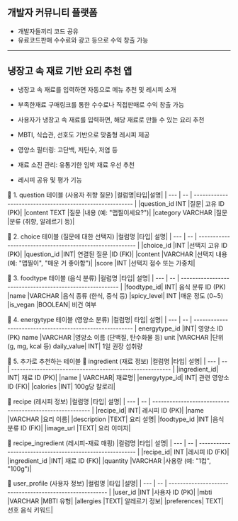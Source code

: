 ## 개발자 커뮤니티 플랫폼
 - 개발자들끼리 코드 공유
 - 유료코드판매 수수료와 광고 등으로 수익 창출 가능
---
 
 ## 냉장고 속 재료 기반 요리 추천 앱
  - 냉장고 속 재료를 입력하면 자동으로 메뉴 추천 및 레시피 소개
  - 부족한재료 구매링크를 통한 수수료나 직접판매로 수익 창출 가능


- 사용자가 냉장고 속 재료를 입력하면, 해당 재료로 만들 수 있는 요리 추천

- MBTI, 식습관, 선호도 기반으로 맞춤형 레시피 제공

- 영양소 필터링: 고단백, 저탄수, 저염 등

- 재료 소진 관리: 유통기한 임박 재료 우선 추천

- 레시피 공유 및 평가 기능

📌 1. question 테이블 (사용자 취향 질문)
|컬럼명|타입|설명|
| --- | -- | -------------------------------------------------------- |
|question_id INT	|질문| 고유 ID (PK)|
|content	TEXT	|질문 |내용 (예: "맵찔이세요?")|
|category	VARCHAR	|질문 |분류 (취향, 알레르기 등)|


📌 2. choice 테이블 (질문에 대한 선택지)
|컬럼명	|타입|	설명|
| --- | -- | -------------------------------------------------------- |
|choice_id	|INT	|선택지 고유 ID (PK)|
|question_id	|INT|	연결된 질문 |ID (FK)|
|content	|VARCHAR	|선택지 내용 (예: "맵찔이", "매운 거 좋아함")|
|score	|INT	|선택지 점수 또는 가중치|


📌 3. foodtype 테이블 (음식 분류)
|컬럼명	|타입|	설명|
| --- | -- | -------------------------------------------------------- |
|foodtype_id|	INT|	음식 분류 ID (PK)
|name	|VARCHAR	|음식 종류 (한식, 중식 등)
|spicy_level|	INT	|매운 정도 (0~5)
|is_vegan	|BOOLEAN|	비건 여부


📌 4. energytype 테이블 (영양소 분류)
|컬럼명|	타입|	설명|
| --- | -- | -------------------------------------------------------- |
energytype_id	|INT|	영양소 ID (PK)
name	|VARCHAR	|영양소 이름 (단백질, 탄수화물 등)
unit	|VARCHAR	|단위 (g, mg, kcal 등)
daily_value|	INT|	1일 권장 섭취량


📌 5. 추가로 추천하는 테이블
🥬 ingredient (재료 정보)
|컬럼명	|타입|	  설명|
| --- | -- | -------------------------------------------------------- |
|ingredient_id|	INT|	재료 ID (PK)|
|name	    |    VARCHAR|	재료명|
|energytype_id|	INT|	관련 영양소 ID (FK)|
|calories	|INT|	100g당 칼로리|

🍳 recipe (레시피 정보)
|컬럼명	|타입|	설명|
| --- | -- | -------------------------------------------------------- |
|recipe_id|	INT|	레시피 ID (PK)|
|name	|VARCHAR	|요리 이름|
|description	|TEXT|	요리 설명|
|foodtype_id	|INT	|음식 분류 ID (FK)|
|image_url	|TEXT|	요리 이미지|

🧾 recipe_ingredient (레시피-재료 매핑)
|컬럼명	|타입|	설명|
| --- | -- | -------------------------------------------------------- |
|recipe_id|	INT	|레시피 ID (FK)|
|ingredient_id	|INT|	재료 ID (FK)|
|quantity	|VARCHAR	|사용량 (예: "1컵", "100g")|

👤 user_profile (사용자 정보)
|컬럼명	|타입	|설명|
| --- | -- | -------------------------------------------------------- |
|user_id	|INT	|사용자 ID (PK)|
|mbti	|VARCHAR	|MBTI 유형|
|allergies	|TEXT|	알레르기 정보|
|preferences|	TEXT|	선호 음식 키워드|